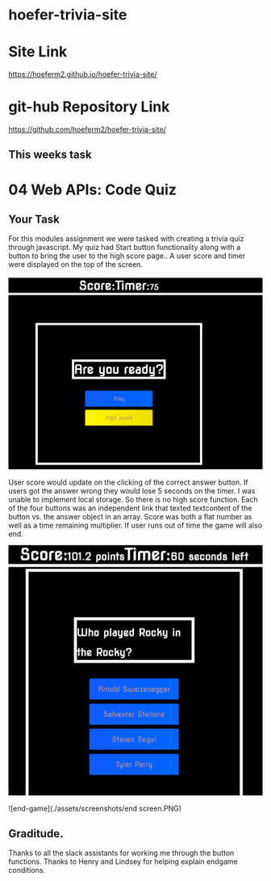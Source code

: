 # hoefer-trivia-site
# Site Link
https://hoeferm2.github.io/hoefer-trivia-site/

# git-hub Repository Link
https://github.com/hoeferm2/hoefer-trivia-site/
## This weeks task
# 04 Web APIs: Code Quiz

## Your Task

For this modules assignment we were tasked with creating a trivia quiz through javascript. My quiz had Start button functionality along with a button to bring the user to the high score page.. A user score and timer were displayed on the top of the screen. 


![start](./assets/screenshots/startpage.PNG)

User score would update on the clicking of the correct answer button. If users got the answer wrong they would lose 5 seconds on the timer. I was unable to implement local storage. So there is no high score function. Each of the four buttons was an independent link that texted textcontent of the button vs. the answer object in an array. Score was both a flat number as well as a time remaining multiplier. If user runs out of time the game will also end. 


![in-game](./assets/screenshots/ingame.PNG)

![end-game](./assets/screenshots/end screen.PNG)

## Graditude.
Thanks to all the slack assistants for working me through the button functions. Thanks to Henry and Lindsey for helping explain endgame conditions. 



